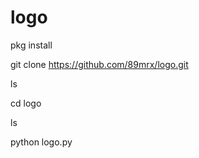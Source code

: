 # logo

pkg install 

git clone https://github.com/89mrx/logo.git

ls 

cd logo

ls

python logo.py
